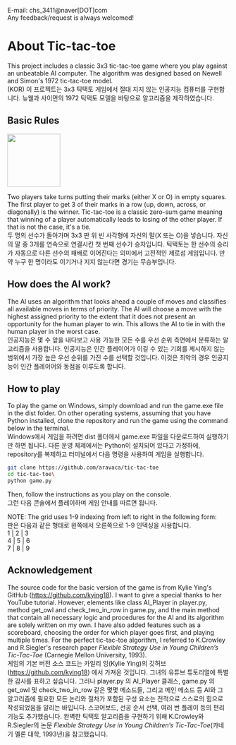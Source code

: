 E-mail: chs_3411@naver[DOT]com<br/>
Any feedback/request is always welcomed!


# About Tic-tac-toe

This project includes a classic 3x3 tic-tac-toe game where you play against an unbeatable AI computer. The algorithm was designed based on Newell and Simon's 1972 tic-tac-toe model.<br/>
(KOR) 이 프로젝트는 3x3 틱택토 게임에서 절대 지지 않는 인공지능 컴퓨터를 구현합니다. 뉴웰과 사이먼의 1972 틱택토 모델을 바탕으로 알고리즘을 제작하였습니다.

## Basic Rules

<img src="https://github.com/aravaca/tic-tac-toe/assets/157980478/181351bb-eb24-40f3-bfb3-2b71541fc30b" width="120">

Two players take turns putting their marks (either X or O) in empty squares. The first player to get 3 of their marks in a row (up, down, across, or diagonally) is the winner. Tic-tac-toe is a classic zero-sum game meaning that winning of a player automatically leads to losing of the other player. If that is not the case, it's a tie. <br/>
두 명의 선수가 돌아가며 3x3 판 위 빈 사각형에 자신의 말(X 또는 O)을 넣습니다. 자신의 말 중 3개를 연속으로 연결시킨 첫 번째 선수가 승자입니다. 틱택토는 한 선수의 승리가 자동으로 다른 선수의 패배로 이어진다는 의미에서 고전적인 제로섬 게임입니다. 만약 누구 한 명이라도 이기거나 지지 않는다면 경기는 무승부입니다.

## How does the AI work?

The AI uses an algorithm that looks ahead a couple of moves and classifies all available moves in terms of priority. The AI will choose a move with the highest assigned priority to the extent that it does not present an opportunity for the human player to win. This allows the AI to tie in with the human player in the worst case. <br/>
인공지능은 몇 수 앞을 내다보고 사용 가능한 모든 수를 우선 순위 측면에서 분류하는 알고리즘을 사용합니다. 인공지능은 인간 플레이어가 이길 수 있는 기회를 제시하지 않는 범위에서 가장 높은 우선 순위를 가진 수를 선택할 것입니다. 이것은 최악의 경우 인공지능이 인간 플레이어와 동점을 이루도록 합니다.

## How to play

To play the game on Windows, simply download and run the game.exe file in the dist folder. On other operating systems, assuming that you have Python installed, clone the repository and run the game using the command below in the terminal.<br/>
Windows에서 게임을 하려면 dist 폴더에서 game.exe 파일을 다운로드하여 실행하기만 하면 됩니다. 다른 운영 체제에서는 Python이 설치되어 있다고 가정하에, repository를 복제하고 터미널에서 다음 명령을 사용하여 게임을 실행합니다.<br/>
```bash
git clone https://github.com/aravaca/tic-tac-toe
cd tic-tac-toe\
python game.py
```
Then, follow the instructions as you play on the console.<br/>
그런 다음 콘솔에서 플레이하며 게임 안내를 따르면 됩니다.

NOTE:
The grid uses 1-9 indexing from left to right in the following form:<br/>
판은 다음과 같은 형태로 왼쪽에서 오른쪽으로 1-9 인덱싱을 사용합니다. <br/>
1 | 2 | 3<br/>
4 | 5 | 6<br/>
7 | 8 | 9<br/>

## Acknowledgement
The source code for the basic version of the game is from Kylie Ying's GitHub (https://github.com/kying18). I want to give a special thanks to her YouTube tutorial. However, elements like class AI_Player in player.py, method get_owl and check_two_in_row in game.py, and the main method that contain all necessary logic and procedures for the AI and its algorithm are solely written on my own. I have also added features such as a scoreboard, choosing the order for which player goes first, and playing multiple times. For the perfect tic-tac-toe algorithm, I referred to K.Crowley and R.Siegler's research paper *Flexible Strategy Use in Young Children’s Tic-Tac-Toe* (Carnegie Mellon University, 1993).<br/>
게임의 기본 버전 소스 코드는 카일리 잉(Kylie Ying)의 깃허브(https://github.com/kying18) 에서 가져온 것입니다. 그녀의 유튜브 튜토리얼에 특별한 감사를 표하고 싶습니다. 그러나 player.py 의 AI_Player 클래스, game.py 의 get_owl 및 check_two_in_row 같은 몇몇 메소드들, 그리고 메인 메소드 등 AI와 그 알고리즘에 필요한 모든 논리와 절차가 포함된 구성 요소는 전적으로 스스로의 힘으로 작성되었음을 알리는 바입니다. 스코어보드, 선공 순서 선택, 여러 번 플레이 등의 편리기능도 추가했습니다. 완벽한 틱택토 알고리즘을 구현하기 위해 K.Crowley와 R.Siegler의 논문 *Flexible Strategy Use in Young Children’s Tic-Tac-Toe*(카네기 멜론 대학, 1993년)을 참고했습니다.


